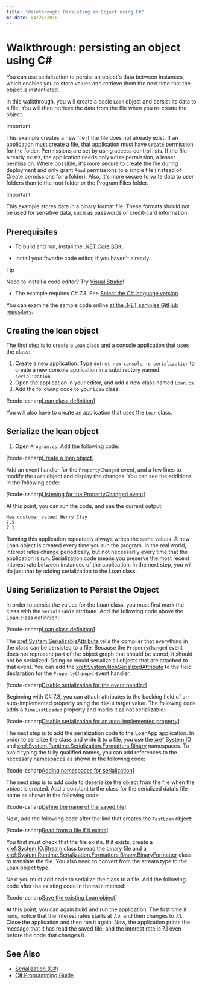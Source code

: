 ```yaml
---
title: "Walkthrough: Persisting an Object using C#"
ms.date: 04/26/2018
---
```

# Walkthrough: persisting an object using C# #

You can use serialization to persist an object's data between instances, which enables you to store values and retrieve them the next time that the object is instantiated.

In this walkthrough, you will create a basic `Loan` object and persist its data to a file. You will then retrieve the data from the file when you re-create the object.

> [!IMPORTANT]
> This example creates a new file if the file does not already exist. If an application must create a file, that application must have `Create` permission for the folder. Permissions are set by using access control lists. If the file already exists, the application needs only `Write` permission, a lesser permission. Where possible, it's more secure to create the file during deployment and only grant `Read` permissions to a single file (instead of Create permissions for a folder). Also, it's more secure to write data to user folders than to the root folder or the Program Files folder.

> [!IMPORTANT]
> This example stores data in a binary format file. These formats should not be used for sensitive data, such as passwords or credit-card information.

## Prerequisites

* To build and run, install the [.NET Core SDK](https://www.microsoft.com/net/core).

* Install your favorite code editor, if you haven't already.

> [!TIP]
> Need to install a code editor? Try [Visual Studio](https://visualstudio.com/downloads)!

* The example requires C# 7.3. See [Select the C# language version](../../../language-reference/configure-language-version.md) 

You can examine the sample code online [at the .NET samples GitHub repository](https://github.com/dotnet/samples/tree/master/csharp/serialization).

## Creating the loan object

The first step is to create a `Loan` class and a console application that uses the class:

1. Create a new application. Type `dotnet new console -o serialization` to
create a new console application in a subdirectory named `serialization`.
1. Open the application in your editor, and add a new class named `Loan.cs`.
1. Add the following code to your `Loan` class:

[!code-csharp[Loan class definition](../../../../../samples/csharp/serialization/Loan.cs#1)]

You will also have to create an application that uses the `Loan` class.

## Serialize the loan object

1. Open `Program.cs`. Add the following code:

[!code-csharp[Create a loan object](../../../../../samples/csharp/serialization/Program.cs#1)]

Add an event handler for the `PropertyChanged` event, and a few lines to modify the `Loan` object and display the changes. You can see the additions in the following code:

[!code-csharp[Listening for the PropertyChanged event](../../../../../samples/csharp/serialization/Program.cs#2)]

At this point, you can run the code, and see the current output:

```console
New customer value: Henry Clay
7.5
7.1
```

Running this application repeatedly always writes the same values. A new Loan object is created every time you run the program. In the real world, interest rates change periodically, but not necessarily every time that the application is run. Serialization code means you preserve the most recent interest rate between instances of the application. In the next step, you will do just that by adding serialization to the Loan class.

## Using Serialization to Persist the Object

In order to persist the values for the Loan class, you must first mark the class with the `Serializable` attribute. Add the following code above the Loan class definition:

[!code-csharp[Loan class definition](../../../../../samples/csharp/serialization/Loan.cs#2)]

The <xref:System.SerializableAttribute> tells the compiler that everything in the class can be persisted to a file. Because the `PropertyChanged` event does not represent part of the object graph that should be stored, it should not be serialized. Doing so would serialize all objects that are attached to that event. You can add the <xref:System.NonSerializedAttribute> to the field declaration for the `PropertyChanged` event handler.

[!code-csharp[Disable serialization for the event handler](../../../../../samples/csharp/serialization/Loan.cs#3)]

Beginning with C# 7.3, you can attach attributes to the backing field of an auto-implemented property using the `field` target value. The following code adds a `TimeLastLoaded` property and marks it as not serializable:

[!code-csharp[Disable serialization for an auto-implemented property](../../../../../samples/csharp/serialization/Loan.cs#4)]

The next step is to add the serialization code to the LoanApp application. In order to serialize the class and write it to a file, you use the <xref:System.IO> and <xref:System.Runtime.Serialization.Formatters.Binary> namespaces. To avoid typing the fully qualified names, you can add references to the necessary namespaces as shown in the following code:

[!code-csharp[Adding namespaces for serialization](../../../../../samples/csharp/serialization/Program.cs#3)]

The next step is to add code to deserialize the object from the file when the object is created. Add a constant to the class for the serialized data's file name as shown in the following code:

[!code-csharp[Define the name of the saved file](../../../../../samples/csharp/serialization/Program.cs#4)]

Next, add the following code after the line that creates the `TestLoan` object:

[!code-csharp[Read from a file if it exists](../../../../../samples/csharp/serialization/Program.cs#5)]

You first must check that the file exists. If it exists, create a <xref:System.IO.Stream> class to read the binary file and a <xref:System.Runtime.Serialization.Formatters.Binary.BinaryFormatter> class to translate the file. You also need to convert from the stream type to the Loan object type.

Next you must add code to serialize the class to a file. Add the following code after the existing code in the `Main` method:

[!code-csharp[Save the existing Loan object](../../../../../samples/csharp/serialization/Program.cs#6)]

At this point, you can again build and run the application. The first time it runs, notice that the interest rates starts at 7.5, and then changes to 7.1. Close the application and then run it again. Now, the application prints the message that it has read the saved file, and the interest rate is 7.1 even before the code that changes it.

## See Also

- [Serialization (C#)](index.md)  
- [C# Programming Guide](../..//index.md)  
